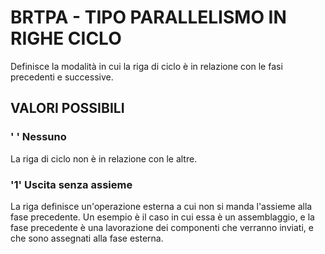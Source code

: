 # BRTPA     -  TIPO PARALLELISMO IN RIGHE CICLO
Definisce la modalità in cui la riga di ciclo è in relazione con le fasi precedenti e successive.

## VALORI POSSIBILI

### ' ' Nessuno
La riga di ciclo non è in relazione con le altre.

### '1' Uscita senza assieme
La riga definisce un'operazione esterna a cui non si manda l'assieme alla fase precedente. Un esempio è il caso in cui
essa è un assemblaggio, e la fase precedente è una lavorazione dei componenti che verranno inviati, e che sono
assegnati alla fase esterna.
